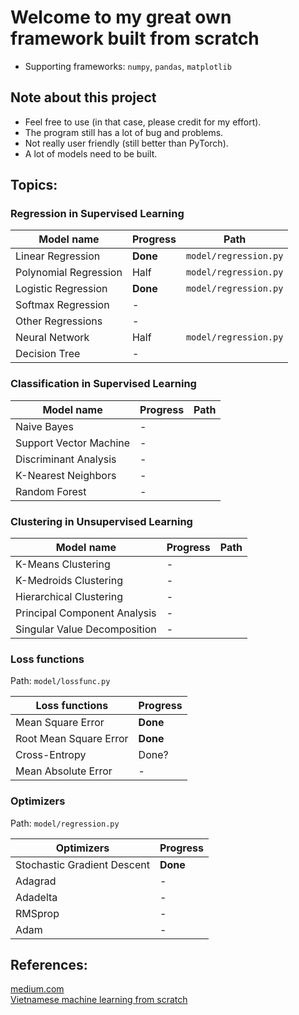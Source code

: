 # Welcome to my great own framework built from scratch
- Supporting frameworks: `numpy`, `pandas`, `matplotlib`

## Note about this project

- Feel free to use (in that case, please credit for my effort).
- The program still has a lot of bug and problems.
- Not really user friendly (still better than PyTorch).
- A lot of models need to be built.

## Topics:

### Regression in Supervised Learning

| Model name              | Progress | Path             |
|-------------------------|----------|------------------|
| Linear Regression       | **Done** | `model/regression.py`
| Polynomial Regression   | Half     | `model/regression.py`
| Logistic Regression     | **Done** | `model/regression.py`
| Softmax Regression      | -        |
| Other Regressions       | -        |
| Neural Network          | Half     | `model/regression.py`
| Decision Tree           | -        |

### Classification in Supervised Learning

| Model name              | Progress | Path             |
|-------------------------|----------|------------------|
| Naive Bayes             | -        |
| Support Vector Machine  | -        |
| Discriminant Analysis   | -        |
| K-Nearest Neighbors     | -        |
| Random Forest           | -        |

### Clustering in Unsupervised Learning

| Model name              | Progress | Path             |
|-------------------------|----------|------------------|
| K-Means Clustering      | -        |
| K-Medroids Clustering   | -        |
| Hierarchical Clustering | -        |
| Principal Component Analysis| -        |
| Singular Value Decomposition| -        |

### Loss functions

Path: `model/lossfunc.py`

| Loss functions          | Progress |
|-------------------------|----------|
| Mean Square Error       | **Done** |
| Root Mean Square Error  | **Done** |
| Cross-Entropy           | Done?    |
| Mean Absolute Error     | -        |

### Optimizers

Path: `model/regression.py`

| Optimizers                  | Progress |
|-----------------------------|----------|
| Stochastic Gradient Descent | **Done** |
| Adagrad                     | -        |
| Adadelta                    | -        |
| RMSprop                     | -        |
| Adam                        | -        |

## References:
[medium.com](https://medium.com/analytics-vidhya/this-blog-post-aims-at-explaining-the-behavior-of-different-algorithms-for-optimizing-gradient-46159a97a8c1)
<br>
[Vietnamese machine learning from scratch](https://machinelearningcoban.com/)
